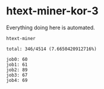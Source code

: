 # htext-miner-kor-3

Everything doing here is automated.

```
htext-miner

total: 346/4514 (7.6650420912716%)

job0: 60
job1: 61
job2: 89
job3: 67
job4: 69
```